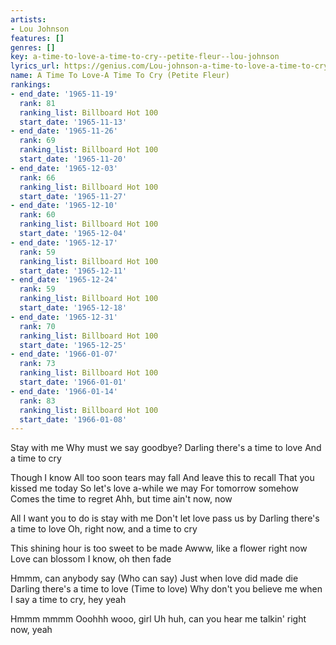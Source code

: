 ```yaml
---
artists:
- Lou Johnson
features: []
genres: []
key: a-time-to-love-a-time-to-cry--petite-fleur--lou-johnson
lyrics_url: https://genius.com/Lou-johnson-a-time-to-love-a-time-to-cry-lyrics
name: A Time To Love-A Time To Cry (Petite Fleur)
rankings:
- end_date: '1965-11-19'
  rank: 81
  ranking_list: Billboard Hot 100
  start_date: '1965-11-13'
- end_date: '1965-11-26'
  rank: 69
  ranking_list: Billboard Hot 100
  start_date: '1965-11-20'
- end_date: '1965-12-03'
  rank: 66
  ranking_list: Billboard Hot 100
  start_date: '1965-11-27'
- end_date: '1965-12-10'
  rank: 60
  ranking_list: Billboard Hot 100
  start_date: '1965-12-04'
- end_date: '1965-12-17'
  rank: 59
  ranking_list: Billboard Hot 100
  start_date: '1965-12-11'
- end_date: '1965-12-24'
  rank: 59
  ranking_list: Billboard Hot 100
  start_date: '1965-12-18'
- end_date: '1965-12-31'
  rank: 70
  ranking_list: Billboard Hot 100
  start_date: '1965-12-25'
- end_date: '1966-01-07'
  rank: 73
  ranking_list: Billboard Hot 100
  start_date: '1966-01-01'
- end_date: '1966-01-14'
  rank: 83
  ranking_list: Billboard Hot 100
  start_date: '1966-01-08'
---
```

Stay with me
Why must we say goodbye?
Darling there's a time to love
And a time to cry

Though I know
All too soon tears may fall
And leave this to recall
That you kissed me today
So let's love a-while we may
For tomorrow somehow
Comes the time to regret
Ahh, but time ain't now, now

All I want you to do is stay with me
Don't let love pass us by
Darling there's a time to love
Oh, right now, and a time to cry

This shining hour is too sweet to be made
Awww, like a flower right now
Love can blossom I know, oh then fade

Hmmm, can anybody say
(Who can say)
Just when love did made die
Darling there's a time to love
(Time to love)
Why don't you believe me when I say a time to cry, hey yeah

Hmmm mmmm
Ooohhh wooo, girl
Uh huh, can you hear me talkin' right now, yeah
